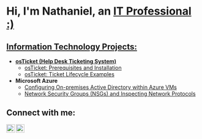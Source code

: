 <h1>Hi, I'm Nathaniel, an <a href="https://linkedin.com/in/nathaniel-gatdula">IT Professional :) </h1>

<h2> Information Technology Projects:</h2>

- <b>osTicket (Help Desk Ticketing System)</b>
  - [osTicket: Prerequisites and Installation](https://github.com/nathangatdula/osticket-prereqs)
  - [osTicket: Ticket Lifecycle Examples](https://github.com/nathangatdula/ticket-lifecycle)
- <b>Microsoft Azure</b>
  - [Configuring On-premises Active Directory within Azure VMs](https://github.com/nathangatdula/configure-ad)
  - [Network Security Groups (NSGs) and Inspecting Network Protocols](https://github.com/nathangatdula/azure-network-protocols)

<h2>Connect with me:</h2>

[<img align="left" alt="Nathan | LinkedIn" width="22px" src="https://cdn.jsdelivr.net/npm/simple-icons@v3/icons/linkedin.svg" />][linkedin]
[<img align="left" alt="Nathan | Instagram" width="22px" src="https://cdn.jsdelivr.net/npm/simple-icons@v3/icons/instagram.svg" />][instagram]

[instagram]: https://www.instagram.com/nathan_gatdula
[linkedin]: https://linkedin.com/in/nathaniel-gatdula
